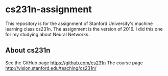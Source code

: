 # <WIP> cs231n-assignment 

This repository is for the assignment of Stanford University's machine learning class cs231n.
The assignment is the version of 2016.
I did this one for my studying about Neural Networks.

## About cs231n
See the GitHub page https://github.com/cs231n
The course page http://vision.stanford.edu/teaching/cs231n/
